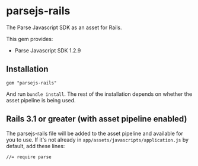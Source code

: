 # parsejs-rails

The Parse Javascript SDK as an asset for Rails.

This gem provides:

- Parse Javascript SDK 1.2.9

## Installation

	gem "parsejs-rails"

And run `bundle install`. The rest of the installation depends on whether the asset pipeline is being used.

## Rails 3.1 or greater (with asset pipeline enabled)

The parsejs-rails file will be added to the asset pipeline and available for you to use. If it's not already in `app/assets/javascripts/application.js` by default, add these lines:

	//= require parse
